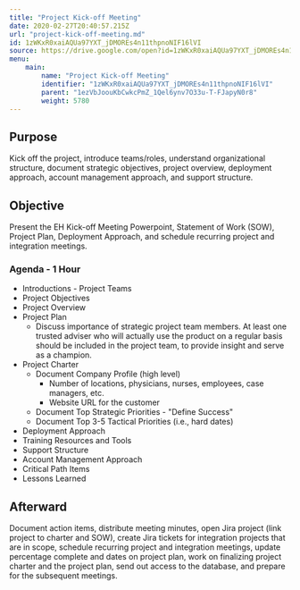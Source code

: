 ```yaml
---
title: "Project Kick-off Meeting"
date: 2020-02-27T20:40:57.215Z
url: "project-kick-off-meeting.md"
id: 1zWKxR0xaiAQUa97YXT_jDMOREs4n11thpnoNIF16lVI
source: https://drive.google.com/open?id=1zWKxR0xaiAQUa97YXT_jDMOREs4n11thpnoNIF16lVI
menu:
    main:
        name: "Project Kick-off Meeting"
        identifier: "1zWKxR0xaiAQUa97YXT_jDMOREs4n11thpnoNIF16lVI"
        parent: "1ezVbJoouKbCwkcPmZ_1Qel6ynv7O33u-T-FJapyN0r8"
        weight: 5780
---
```

## Purpose

Kick off the project, introduce teams/roles, understand organizational structure, document strategic objectives, project overview, deployment approach, account management approach, and support structure.

## Objective

Present the EH Kick-off Meeting Powerpoint, Statement of Work (SOW), Project Plan, Deployment Approach, and schedule recurring project and integration meetings.

### Agenda - 1 Hour

* Introductions - Project Teams
* Project Objectives
* Project Overview
* Project Plan
    * Discuss importance of strategic project team members. At least one trusted adviser who will actually use the product on a regular basis should be included in the project team, to provide insight and serve as a champion.
* Project Charter
    * Document Company Profile (high level)
        * Number of locations, physicians, nurses, employees, case managers, etc.
        * Website URL for the customer
    * Document Top Strategic Priorities - "Define Success"
    * Document Top 3-5 Tactical Priorities (i.e., hard dates)
* Deployment Approach
* Training Resources and Tools
* Support Structure
* Account Management Approach
* Critical Path Items
* Lessons Learned

## Afterward

Document action items, distribute meeting minutes, open Jira project (link project to charter and SOW), create Jira tickets for integration projects that are in scope, schedule recurring project and integration meetings, update percentage complete and dates on project plan, work on finalizing project charter and the project plan, send out access to the database, and prepare for the subsequent meetings.

